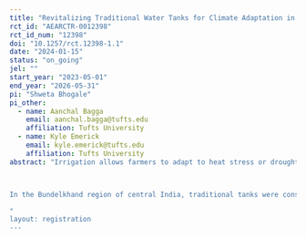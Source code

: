 ```yaml
---
title: "Revitalizing Traditional Water Tanks for Climate Adaptation in India"
rct_id: "AEARCTR-0012398"
rct_id_num: "12398"
doi: "10.1257/rct.12398-1.1"
date: "2024-01-15"
status: "on_going"
jel: ""
start_year: "2023-05-01"
end_year: "2026-05-31"
pi: "Shweta Bhogale"
pi_other:
  - name: Aanchal Bagga
    email: aanchal.bagga@tufts.edu
    affiliation: Tufts University
  - name: Kyle Emerick
    email: kyle.emerick@tufts.edu
    affiliation: Tufts University
abstract: "Irrigation allows farmers to adapt to heat stress or droughts. However, the threat of groundwater depletion and uneven access to irrigation make it an incomplete adaptation response. This project assesses how public goods, like water reservoirs that enhance widespread irrigation access through collecting and storing rainwater, can facilitate climate adaptation. We test the effectiveness of such tanks by studying the constraints they face from farmers' irrigation responses and other input markets like water and labor. 

In the Bundelkhand region of central India, traditional tanks were constructed centuries ago to store rainwater for irrigation during the next dry season. The tanks have accumulated silt over time reducing their capacity and ability to source water in the dry season. Our intervention will deepen these tanks to improve their volume and facilitate underground drainage of harvested water. Farmers can access this water directly from the tank through pumps or increased water levels in their wells. This intervention could either equip farmers with the necessary irrigation to improve their productivity and mitigate the negative effects of climate shocks, or, it could lead farmers to undo the positive effects of the tank by disproportionately increasing water extraction as a response to the increased water supply. The effects of the tank may also be susceptible to "elite capture" through large farmers using costly equipment to monopolize the resource in the local water market. Therefore, we also evaluate how an individually targeted intervention like training on conservative and climate-robust agriculture affects the resilience, productivity, and efficiency of groundwater use. Our design tests the extent to which the training can substitute or complement the tank renovation intervention. Last, we will measure how the tank affects labor supply and demand on the farms and whether this is likely to moderate the effects of the intervention on climate adaptation.
"
layout: registration
---
```


